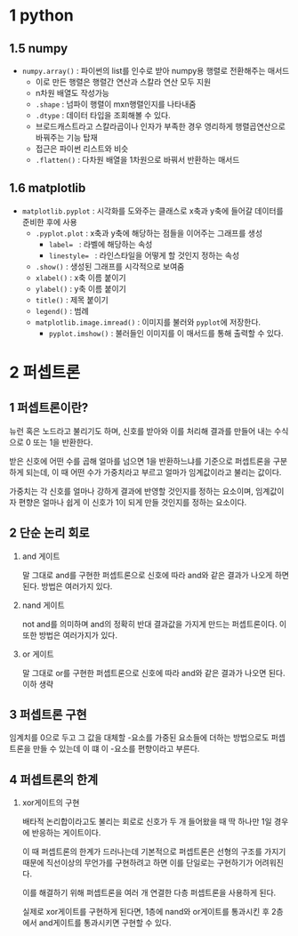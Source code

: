 # 1 python

## 1.5 numpy

- `numpy.array()` : 파이썬의 list를 인수로 받아 numpy용 행렬로 전환해주는 매서드
  - 이로 만든 행렬은 행렬간 연산과 스칼라 연산 모두 지원
  - n차원 배열도 작성가능
  - `.shape` : 넘파이 행렬이 mxn행렬인지를 나타내줌
  - `.dtype` : 데이터 타입을 조회해볼 수 있다.
  - 브로드캐스트라고 스칼라곱이나 인자가 부족한 경우 영리하게 행렬곱연산으로 바꿔주는 기능 탑재
  - 접근은 파이썬 리스트와 비슷
  - `.flatten()` : 다차원 배열을 1차원으로 바꿔서 반환하는 매서드

## 1.6 matplotlib

- `matplotlib.pyplot` : 시각화를 도와주는 클래스로 x축과 y축에 들어갈 데이터를 준비한 후에 사용
  - `.pyplot.plot` : x축과 y축에 해당하는 점들을 이어주는 그래프를 생성
    - `label= ` : 라벨에 해당하는 속성
    - `linestyle= ` : 라인스타일을 어떻게 할 것인지 정하는 속성
  - `.show()` : 생성된 그래프를 시각적으로 보여줌
  - `xlabel()` : x축 이름 붙이기
  - `ylabel()` : y축 이름 붙이기
  - `title()` : 제목 붙이기
  - `legend()` : 범례 
  - `matplotlib.image.imread()` : 이미지를 불러와 `pyplot`에 저장한다.
    - `pyplot.imshow()` : 불러들인 이미지를 이 매서드를 통해 출력할 수 있다.

# 2 퍼셉트론

## 1 퍼셉트론이란?

뉴런 혹은 노드라고 불리기도 하며, 신호를 받아와 이를 처리해 결과를 만들어 내는 수식으로 0 또는 1을 반환한다.

받은 신호에 어떤 수를 곱해 얼마를 넘으면 1을 반환하느냐를 기준으로 퍼셉트론을 구분하게 되는데, 이 때 어떤 수가 가중치라고 부르고 얼마가 임계값이라고 불리는 값이다. 

가중치는 각 신호를 얼마나 강하게 결과에 반영할 것인지를 정하는 요소이며, 임계값이자 편향은 얼마나 쉽게 이 신호가 1이 되게 만들 것인지를 정하는 요소이다.

## 2 단순 논리 회로

1. and 게이트

   말 그대로 and를 구현한 퍼셉트론으로 신호에 따라 and와 같은 결과가 나오게 하면 된다. 방법은 여러가지 있다.

2. nand 게이트

   not and를 의미하며 and의 정확히 반대 결과값을 가지게 만드는 퍼셉트론이다. 이 또한 방법은 여러가지가 있다.

3. or 게이트

   말 그대로 or를 구현한 퍼셉트론으로 신호에 따라 and와 같은 결과가 나오면 된다. 이하 생략

## 3 퍼셉트론 구현

임계치를 0으로 두고 그 값을 대체할 -요소를 가중된 요소들에 더하는 방법으로도 퍼셉트론을 만들 수 있는데 이 떄 이 -요소를  편향이라고 부른다.

## 4 퍼셉트론의 한계

1. xor게이트의 구현

   배타적 논리합이라고도 불리는 회로로 신호가 두 개 들어왔을 때 딱 하나만 1일 경우에 반응하는 게이트이다.

   이 때 퍼셉트론의 한계가 드러나는데 기본적으로 퍼셉트론은 선형의 구조를 가지기 때문에 직선이상의 무언가를 구현하려고 하면 이를 단일로는 구현하기가 어려워진다.

   이를 해결하기 위해 퍼셉트론을 여러 개 연결한 다층 퍼셉트론을 사용하게 된다.

   실제로 xor게이트를 구현하게 된다면, 1층에 nand와 or게이트를 통과시킨 후 2층에서 and게이트를 통과시키면 구현할 수 있다.